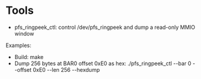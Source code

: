 # Tools

- pfs_ringpeek_ctl: control /dev/pfs_ringpeek and dump a read-only MMIO window

Examples:
- Build: make
- Dump 256 bytes at BAR0 offset 0xE0 as hex:
  ./pfs_ringpeek_ctl --bar 0 --offset 0xE0 --len 256 --hexdump